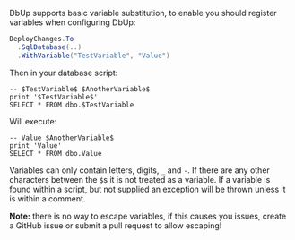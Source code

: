 DbUp supports basic variable substitution, to enable you should register variables when configuring DbUp:

``` csharp
DeployChanges.To
  .SqlDatabase(..)
  .WithVariable("TestVariable", "Value")
```

Then in your database script:

```
-- $TestVariable$ $AnotherVariable$
print '$TestVariable$'
SELECT * FROM dbo.$TestVariable
```

Will execute:
```
-- Value $AnotherVariable$
print 'Value'
SELECT * FROM dbo.Value
```

Variables can only contain letters, digits, `_` and `-`. If there are any other characters between the `$`s it is not treated as a variable. If a variable is found within a script, but not supplied an exception will be thrown unless it is within a comment.

**Note:** there is no way to escape variables, if this causes you issues, create a GitHub issue or submit a pull request to allow escaping!

